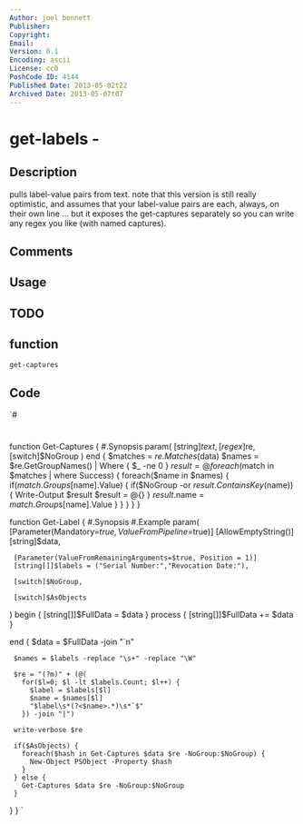 ```yaml
---
Author: joel bennett
Publisher: 
Copyright: 
Email: 
Version: 0.1
Encoding: ascii
License: cc0
PoshCode ID: 4144
Published Date: 2013-05-02t22
Archived Date: 2013-05-07t07
---
```


# get-labels - 

## Description

pulls label-value pairs from text. note that this version is still really optimistic, and assumes that your label-value pairs are each, always, on their own line … but it exposes the get-captures separately so you can write any regex you like (with named captures).

## Comments



## Usage



## TODO



## function

`get-captures`

## Code

`#
 #
 function Get-Captures {
   #.Synopsis
 param( 
   [string]$text,
   [regex]$re,
   [switch]$NoGroup
 )
   end {
     $matches = $re.Matches($data)
     $names = $re.GetGroupNames() | Where { $_ -ne 0 }
     $result = @{}
     foreach($match in $matches | where Success) {
       foreach($name in $names) {
         if($match.Groups[$name].Value) {
           if($NoGroup -or $result.ContainsKey($name)) {
             Write-Output $result
             $result = @{}
           }
           $result.$name = $match.Groups[$name].Value
         }
       }
     }
   }
 }
 
 function Get-Label {
   #.Synopsis
   #.Example
   param(
     [Parameter(Mandatory=$true, ValueFromPipeline=$true)]
     [AllowEmptyString()]
     [string]$data,
 
     [Parameter(ValueFromRemainingArguments=$true, Position = 1)]
     [string[]]$labels = ("Serial Number:","Revocation Date:"),
 
     [switch]$NoGroup,
 
     [switch]$AsObjects
   )
   begin {
     [string[]]$FullData = $data
   }
   process {
     [string[]]$FullData += $data
   }
 
   end {
     $data = $FullData -join "`n"
 
     $names = $labels -replace "\s+" -replace "\W"
 
     $re = "(?m)" + (@(
       for($l=0; $l -lt $labels.Count; $l++) {
         $label = $labels[$l]
         $name = $names[$l]
         "$label\s*(?<$name>.*)\s*`$"
       }) -join "|")
 
     write-verbose $re
 
     if($AsObjects) {
       foreach($hash in Get-Captures $data $re -NoGroup:$NoGroup) {
         New-Object PSObject -Property $hash
       }
     } else {
       Get-Captures $data $re -NoGroup:$NoGroup
     }
   }
 }
`

